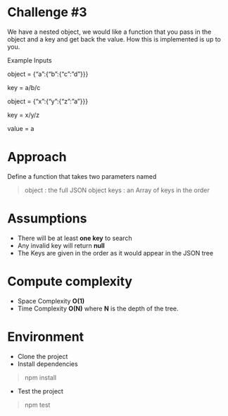# **Challenge #3**

We have a nested object, we would like a function that you pass in the
object and a key and get back the value. How this is implemented is up to you.

Example Inputs

object = {“a”:{“b”:{“c”:”d”}}}

key = a/b/c

object = {“x”:{“y”:{“z”:”a”}}}

key = x/y/z

value = a

# Approach

Define a function that takes two parameters named

> object : the full JSON object
> keys : an Array of keys in the order

# Assumptions

- There will be at least **one key** to search
- Any invalid key will return **null**
- The Keys are given in the order as it would appear in the JSON tree

# Compute complexity

- Space Complexity **O(1)**
- Time Complexity **O(N)** where **N** is the depth of the tree.

# Environment

- Clone the project
- Install dependencies

> npm install

- Test the project

> npm test
